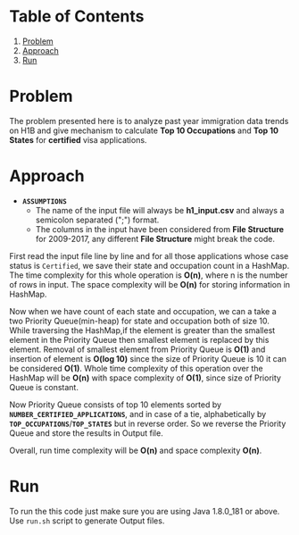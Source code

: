 # Table of Contents
1. [Problem](README.md#problem)
2. [Approach](README.md#approach)
3. [Run](README.md#run)

# Problem
The problem presented here is to analyze past year immigration data trends on H1B and give mechanism to calculate **Top 10 Occupations** and **Top 10 States** for **certified** visa applications.


# Approach
* __`ASSUMPTIONS`__
    * The name of the input file will always be **h1_input.csv** and always a semicolon separated (";") format.
    * The columns in the input have been considered from **File Structure** for 2009-2017, any different **File Structure** might break the code.

First read the input file line by line and for all those applications whose case status is `Certified`, we save their state and occupation count in a HashMap. The time complexity for this whole operation is **O(n)**, where n is the number of rows in input. The space complexity will be **O(n)** for storing information in HashMap.

Now when we have count of each state and occupation, we can a take a two Priority Queue(min-heap) for state and occupation both of size 10. While traversing the HashMap,if the element is greater than the smallest element in the Priority Queue then smallest element is replaced by this element. Removal of smallest element from Priority Queue is **O(1)** and insertion of element is **O(log 10)** since the size of Priority Queue is 10 it can be considered **O(1)**. Whole time complexity of this operation over the HashMap will be **O(n)** with space complexity of **O(1)**, since size of Priority Queue is constant.


Now Priority Queue consists of top 10 elements sorted by __`NUMBER_CERTIFIED_APPLICATIONS`__, and in case of a tie, alphabetically by 
__`TOP_OCCUPATIONS`__/__`TOP_STATES`__ but in reverse order. So we reverse the Priority Queue and store the results in Output file.

Overall, run time complexity will be **O(n)** and space complexity **O(n)**.

# Run

To run the this code just make sure you are using Java 1.8.0_181 or above. Use `run.sh` script to generate Output files.
